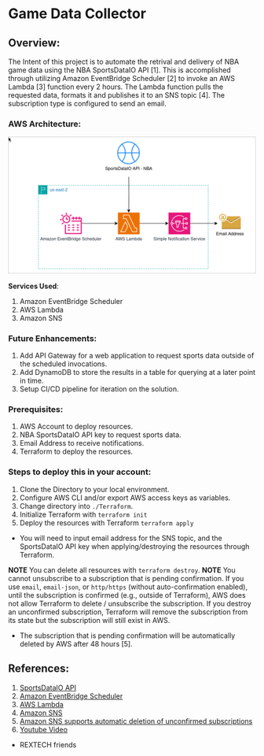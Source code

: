 # Game Data Collector
## Overview:
The Intent of this project is to automate the retrival and delivery of NBA game data using the NBA SportsDataIO API [1]. This is accomplished through utilizing Amazon EventBridge Scheduler [2] to invoke an AWS Lambda [3] function every 2 hours. The Lambda function pulls the requested data, formats it and publishes it to an SNS topic [4]. The subscription type is configured to send an email.

### AWS Architecture:
![AWS Architecture Diagram](./Images/ArchitectureDiagram.png)

**Services Used**:
1) Amazon EventBridge Scheduler
2) AWS Lambda
3) Amazon SNS

### Future Enhancements:
1) Add API Gateway for a web application to request sports data outside of the scheduled invocations.
2) Add DynamoDB to store the results in a table for querying at a later point in time.
3) Setup CI/CD pipeline for iteration on the solution.

### Prerequisites:
1) AWS Account to deploy resources.
2) NBA SportsDataIO API key to request sports data.
3) Email Address to receive notifications. 
4) Terraform to deploy the resources.

### Steps to deploy this in your account:
1) Clone the Directory to your local environment.
2) Configure AWS CLI and/or export AWS access keys as variables.
3) Change directory into `./Terraform`.
4) Initialize Terraform with `terraform init`
5) Deploy the resources with Terraform `terraform apply`
  - You will need to input email address for the SNS topic, and the SportsDataIO API key when applying/destroying the resources through Terraform. 

**NOTE** You can delete all resources with `terraform destroy`.
**NOTE** You cannot unsubscribe to a subscription that is pending confirmation. If you use `email`, `email-json`, or `http/https` (without auto-confirmation enabled), until the subscription is confirmed (e.g., outside of Terraform), AWS does not allow Terraform to delete / unsubscribe the subscription. If you destroy an unconfirmed subscription, Terraform will remove the subscription from its state but the subscription will still exist in AWS.
 - The subscription that is pending confirmation will be automatically deleted by AWS after 48 hours [5].

## References:
1) [SportsDataIO API](https://sportsdata.io/developers/api-documentation/nba)
2) [Amazon EventBridge Scheduler](https://docs.aws.amazon.com/eventbridge/latest/userguide/using-eventbridge-scheduler.html)
3) [AWS Lambda](https://docs.aws.amazon.com/lambda/latest/dg/welcome.html)
4) [Amazon SNS](https://docs.aws.amazon.com/sns/latest/dg/welcome.html)
5) [Amazon SNS supports automatic deletion of unconfirmed subscriptions](https://aws.amazon.com/about-aws/whats-new/2023/05/amazon-sns-automatic-deletion-unconfirmed-subscriptions/)
6) [Youtube Video](https://www.youtube.com/watch?v=09WfkKc0x_Q&t=1430s)
- REXTECH friends
